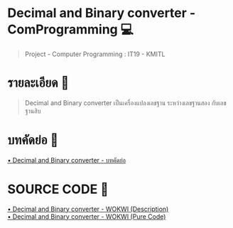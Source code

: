 # Decimal and Binary converter - ComProgramming 💻
<blockquote border-left=".20em solid gray";>

  <p>Project - Computer Programming : IT19 - KMITL </p>

</blockquote>


# รายละเอียด 📝
<blockquote border-left=".20em solid gray";>

  <p>Decimal and Binary converter เป็นเครื่องแปลงเลขฐาน ระหว่างเลขฐานสอง กับเลขฐานสิบ</p>

</blockquote>

# บทคัดย่อ 📃
<a href="https://docs.google.com/document/d/1psi_g5IumTZkaemy0grW-TBoPLYO9P1CcTVDU8vy8ls/edit" target="_blank">
    • Decimal and Binary converter - บทคัดย่อ
</a>

# SOURCE CODE 📌 
<a href="https://wokwi.com/projects/330524604998091346" target="_blank">
    • Decimal and Binary converter - WOKWI (Description)
</a>
<br>
<a href="https://wokwi.com/projects/331467577799737939" target="_blank">
    • Decimal and Binary converter - WOKWI (Pure Code)
</a>
